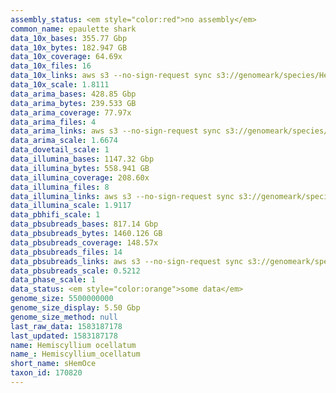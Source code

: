 ```yaml
---
assembly_status: <em style="color:red">no assembly</em>
common_name: epaulette shark
data_10x_bases: 355.77 Gbp
data_10x_bytes: 182.947 GB
data_10x_coverage: 64.69x
data_10x_files: 16
data_10x_links: aws s3 --no-sign-request sync s3://genomeark/species/Hemiscyllium_ocellatum/sHemOce1/genomic_data/10x/ .<br>
data_10x_scale: 1.8111
data_arima_bases: 428.85 Gbp
data_arima_bytes: 239.533 GB
data_arima_coverage: 77.97x
data_arima_files: 4
data_arima_links: aws s3 --no-sign-request sync s3://genomeark/species/Hemiscyllium_ocellatum/sHemOce1/genomic_data/arima/ .<br>
data_arima_scale: 1.6674
data_dovetail_scale: 1
data_illumina_bases: 1147.32 Gbp
data_illumina_bytes: 558.941 GB
data_illumina_coverage: 208.60x
data_illumina_files: 8
data_illumina_links: aws s3 --no-sign-request sync s3://genomeark/species/Hemiscyllium_ocellatum/sHemOce2/genomic_data/illumina/ .<br>aws s3 --no-sign-request sync s3://genomeark/species/Hemiscyllium_ocellatum/sHemOce3/genomic_data/illumina/ .<br>
data_illumina_scale: 1.9117
data_pbhifi_scale: 1
data_pbsubreads_bases: 817.14 Gbp
data_pbsubreads_bytes: 1460.126 GB
data_pbsubreads_coverage: 148.57x
data_pbsubreads_files: 14
data_pbsubreads_links: aws s3 --no-sign-request sync s3://genomeark/species/Hemiscyllium_ocellatum/sHemOce1/genomic_data/pacbio/ . --exclude "*ccs.bam*"<br>
data_pbsubreads_scale: 0.5212
data_phase_scale: 1
data_status: <em style="color:orange">some data</em>
genome_size: 5500000000
genome_size_display: 5.50 Gbp
genome_size_method: null
last_raw_data: 1583187178
last_updated: 1583187178
name: Hemiscyllium ocellatum
name_: Hemiscyllium_ocellatum
short_name: sHemOce
taxon_id: 170820
---
```

